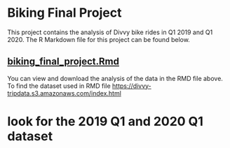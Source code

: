 # Biking Final Project

This project contains the analysis of Divvy bike rides in Q1 2019 and Q1 2020. The R Markdown file for this project can be found below.

## [biking_final_project.Rmd](./biking_final_project.Rmd)

You can view and download the analysis of the data in the RMD file above.
To find the dataset used in RMD file https://divvy-tripdata.s3.amazonaws.com/index.html
# look for the 2019 Q1 and 2020 Q1 dataset
